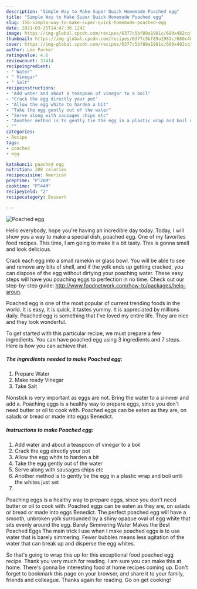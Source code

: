 ```yaml
---
description: "Simple Way to Make Super Quick Homemade Poached egg"
title: "Simple Way to Make Super Quick Homemade Poached egg"
slug: 156-simple-way-to-make-super-quick-homemade-poached-egg
date: 2021-03-25T14:47:38.124Z
image: https://img-global.cpcdn.com/recipes/6377c5bf89a1981c/680x482cq70/poached-egg-recipe-main-photo.jpg
thumbnail: https://img-global.cpcdn.com/recipes/6377c5bf89a1981c/680x482cq70/poached-egg-recipe-main-photo.jpg
cover: https://img-global.cpcdn.com/recipes/6377c5bf89a1981c/680x482cq70/poached-egg-recipe-main-photo.jpg
author: Leo Parker
ratingvalue: 4.6
reviewcount: 33414
recipeingredient:
- " Water"
- " Vinegar"
- " Salt"
recipeinstructions:
- "Add water and about a teaspoon of vinegar to a boil"
- "Crack the egg directly your pot"
- "Allow the egg white to harden a bit"
- "Take the egg gently out of the water"
- "Serve along with sausages chips etc"
- "Another method is to gently tie the egg in a plastic wrap and boil until the whites just set"
- ""
categories:
- Recipe
tags:
- poached
- egg

katakunci: poached egg 
nutrition: 208 calories
recipecuisine: American
preptime: "PT26M"
cooktime: "PT44M"
recipeyield: "2"
recipecategory: Dessert

---
```



![Poached egg](https://img-global.cpcdn.com/recipes/6377c5bf89a1981c/680x482cq70/poached-egg-recipe-main-photo.jpg)

Hello everybody, hope you're having an incredible day today. Today, I will show you a way to make a special dish, poached egg. One of my favorites food recipes. This time, I am going to make it a bit tasty. This is gonna smell and look delicious.

Crack each egg into a small ramekin or glass bowl. You will be able to see and remove any bits of shell, and if the yolk ends up getting cracked, you can dispose of the egg without dirtying your poaching water. These easy steps will have you poaching eggs to perfection in no time. Check out our step-by-step guide: http://www.foodnetwork.com/how-to/packages/help-aroun.

Poached egg is one of the most popular of current trending foods in the world. It is easy, it is quick, it tastes yummy. It is appreciated by millions daily. Poached egg is something that I've loved my entire life. They are nice and they look wonderful.


To get started with this particular recipe, we must prepare a few ingredients. You can have poached egg using 3 ingredients and 7 steps. Here is how you can achieve that.

<!--inarticleads1-->

##### The ingredients needed to make Poached egg:

1. Prepare  Water
1. Make ready  Vinegar
1. Take  Salt


Nonstick is very important as eggs are not. Bring the water to a simmer and add a. Poaching eggs is a healthy way to prepare eggs, since you don&#39;t need butter or oil to cook with. Poached eggs can be eaten as they are, on salads or bread or made into eggs Benedict. 

<!--inarticleads2-->

##### Instructions to make Poached egg:

1. Add water and about a teaspoon of vinegar to a boil
1. Crack the egg directly your pot
1. Allow the egg white to harden a bit
1. Take the egg gently out of the water
1. Serve along with sausages chips etc
1. Another method is to gently tie the egg in a plastic wrap and boil until the whites just set
1. 


Poaching eggs is a healthy way to prepare eggs, since you don&#39;t need butter or oil to cook with. Poached eggs can be eaten as they are, on salads or bread or made into eggs Benedict. The perfect poached egg will have a smooth, unbroken yolk surrounded by a shiny opaque oval of egg white that sits evenly around the egg. Barely Simmering Water Makes the Best Poached Eggs The main trick I use when I make poached eggs is to use water that is barely simmering. Fewer bubbles means less agitation of the water that can break up and disperse the egg whites. 

So that's going to wrap this up for this exceptional food poached egg recipe. Thank you very much for reading. I am sure you can make this at home. There's gonna be interesting food at home recipes coming up. Don't forget to bookmark this page on your browser, and share it to your family, friends and colleague. Thanks again for reading. Go on get cooking!
